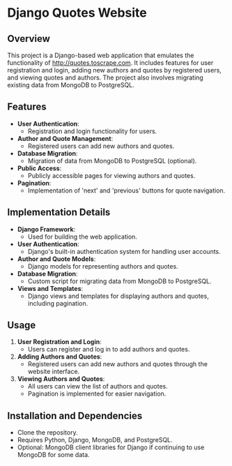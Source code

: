 

# Django Quotes Website

## Overview
This project is a Django-based web application that emulates the functionality of http://quotes.toscrape.com. It includes features for user registration and login, adding new authors and quotes by registered users, and viewing quotes and authors. The project also involves migrating existing data from MongoDB to PostgreSQL.

## Features
- **User Authentication**:
  - Registration and login functionality for users.
- **Author and Quote Management**:
  - Registered users can add new authors and quotes.
- **Database Migration**:
  - Migration of data from MongoDB to PostgreSQL (optional).
- **Public Access**:
  - Publicly accessible pages for viewing authors and quotes.
- **Pagination**:
  - Implementation of 'next' and 'previous' buttons for quote navigation.

## Implementation Details
- **Django Framework**:
  - Used for building the web application.
- **User Authentication**:
  - Django's built-in authentication system for handling user accounts.
- **Author and Quote Models**:
  - Django models for representing authors and quotes.
- **Database Migration**:
  - Custom script for migrating data from MongoDB to PostgreSQL.
- **Views and Templates**:
  - Django views and templates for displaying authors and quotes, including pagination.

## Usage
1. **User Registration and Login**:
   - Users can register and log in to add authors and quotes.
2. **Adding Authors and Quotes**:
   - Registered users can add new authors and quotes through the website interface.
3. **Viewing Authors and Quotes**:
   - All users can view the list of authors and quotes.
   - Pagination is implemented for easier navigation.

## Installation and Dependencies
- Clone the repository.
- Requires Python, Django, MongoDB, and PostgreSQL.
- Optional: MongoDB client libraries for Django if continuing to use MongoDB for some data.
